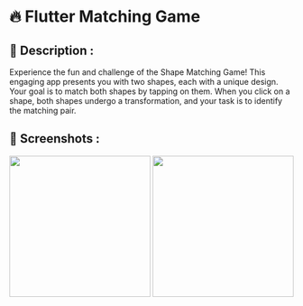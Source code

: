# 🔥 Flutter Matching Game

## 📖 Description :
Experience the fun and challenge of the Shape Matching Game! This engaging app presents you with two shapes, each with a unique design. Your goal is to match both shapes by tapping on them. When you click on a shape, both shapes undergo a transformation, and your task is to identify the matching pair.

## 📸 Screenshots :



<img src="https://user-images.githubusercontent.com/113001767/203419794-0882b195-25ee-47ca-82ab-a65b7c620a7f.png" width="250"> <img src="https://user-images.githubusercontent.com/113001767/203419806-7170849f-ab5d-4f8d-ad9b-fd67ed8d26c1.png" width="250">

##
